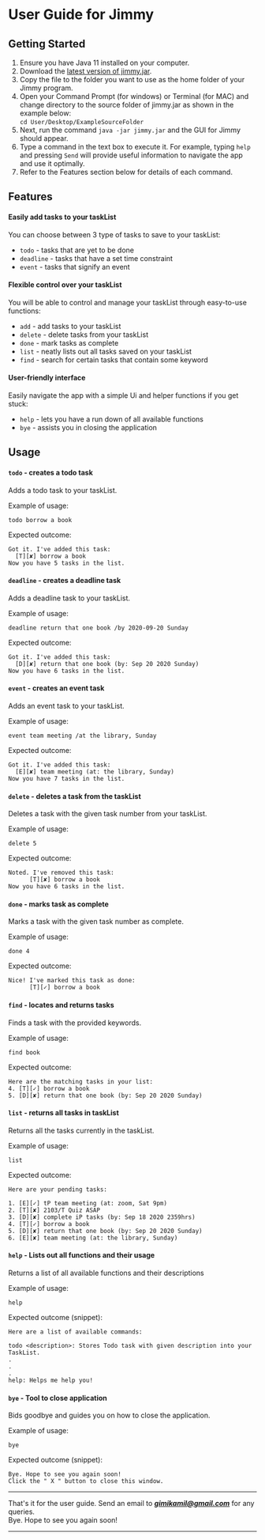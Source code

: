 # User Guide for Jimmy

## Getting Started
1. Ensure you have Java 11 installed on your computer.
2. Download the [latest version of jimmy.jar](https://github.com/chewypiano/ip/releases/tag/A-Release).
3. Copy the file to the folder you want to use as the home folder of your Jimmy program.
4. Open your Command Prompt (for windows) or Terminal (for MAC) and change directory to the source folder of jimmy.jar as shown in the example below:\
`cd User/Desktop/ExampleSourceFolder`
5. Next, run the command `java -jar jimmy.jar` and the GUI for Jimmy should appear.
5. Type a command in the text box to execute it. For example, typing `help` and pressing `Send` will
provide useful information to navigate the app and use it optimally.
6. Refer to the Features section below for details of each command.

## Features 

#### Easily add tasks to your taskList
You can choose between 3 type of tasks to save to your taskList:
 - `todo` - tasks that are yet to be done 
 - `deadline` - tasks that have a set time constraint
 - `event` - tasks that signify an event
 
#### Flexible control over your taskList
You will be able to control and manage your taskList through easy-to-use functions:
 - `add` - add tasks to your taskList
 - `delete` - delete tasks from your taskList
 - `done` - mark tasks as complete
 - `list` - neatly lists out all tasks saved on your taskList
 - `find` - search for certain tasks that contain some keyword
 
#### User-friendly interface
Easily navigate the app with a simple Ui and helper functions if you get stuck:
- `help` - lets you have a run down of all available functions
- `bye` - assists you in closing the application
 


## Usage

#### `todo` - creates a todo task

Adds a todo task to your taskList.

Example of usage:

`todo borrow a book`

Expected outcome:
```
Got it. I've added this task:
  [T][✘] borrow a book
Now you have 5 tasks in the list.
```

#### `deadline` - creates a deadline task

Adds a deadline task to your taskList.

Example of usage:

`deadline return that one book /by 2020-09-20 Sunday`

Expected outcome:
```
Got it. I've added this task:
  [D][✘] return that one book (by: Sep 20 2020 Sunday)
Now you have 6 tasks in the list.
```

#### `event` - creates an event task

Adds an event task to your taskList.

Example of usage:

`event team meeting /at the library, Sunday`

Expected outcome:
```
Got it. I've added this task:
  [E][✘] team meeting (at: the library, Sunday)
Now you have 7 tasks in the list.
```

#### `delete` - deletes a task from the taskList

Deletes a task with the given task number from your taskList.

Example of usage:

`delete 5`

Expected outcome:
```
Noted. I've removed this task:
	  [T][✘] borrow a book
Now you have 6 tasks in the list.
```

#### `done` - marks task as complete

Marks a task with the given task number as complete.

Example of usage:

`done 4`

Expected outcome:
```
Nice! I've marked this task as done:
	  [T][✓] borrow a book
```

#### `find` - locates and returns tasks

Finds a task with the provided keywords.

Example of usage:

`find book`

Expected outcome:
```
Here are the matching tasks in your list:
4. [T][✓] borrow a book
5. [D][✘] return that one book (by: Sep 20 2020 Sunday)
```

#### `list` - returns all tasks in taskList

Returns all the tasks currently in the taskList.

Example of usage:

`list`

Expected outcome:
```
Here are your pending tasks:

1. [E][✓] tP team meeting (at: zoom, Sat 9pm)
2. [T][✘] 2103/T Quiz ASAP
3. [D][✘] complete iP tasks (by: Sep 18 2020 2359hrs)
4. [T][✓] borrow a book
5. [D][✘] return that one book (by: Sep 20 2020 Sunday)
6. [E][✘] team meeting (at: the library, Sunday)
```

#### `help` - Lists out all functions and their usage

Returns a list of all available functions and their descriptions

Example of usage: 

`help`

Expected outcome (snippet):
```
Here are a list of available commands:

todo <description>: Stores Todo task with given description into your TaskList.
.
.
.
help: Helps me help you! 
```

#### `bye` - Tool to close application

Bids goodbye and guides you on how to close the application.

Example of usage: 

`bye`

Expected outcome (snippet):
```
Bye. Hope to see you again soon!
Click the " X " button to close this window.
```

<hr />

That's it for the user guide. Send an email to __*gimikamil@gmail.com*__ for any queries.\
Bye. Hope to see you again soon!

<hr />